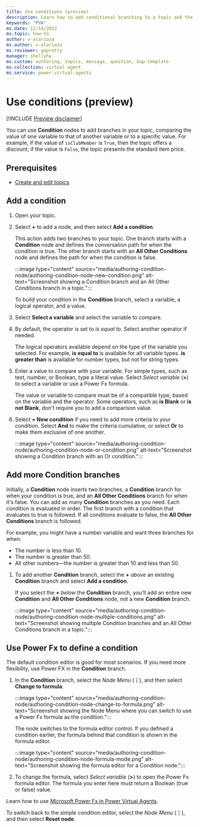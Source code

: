 ```yaml
---
title: Use conditions (preview)
description: Learn how to add conditional branching to a topic and the conversational path in Power Virtual Agents preview.
keywords: "PVA"
ms.date: 12/14/2022
ms.topic: how-to
author: v-alarioza
ms.author: v-alarioza
ms.reviewer: gapretty
manager: shellyha
ms.custom: authoring, topics, message, question, bap-template
ms.collection: virtual-agent
ms.service: power-virtual-agents
---
```


# Use conditions (preview)

[!INCLUDE [Preview disclaimer](includes/public-preview-disclaimer.md)]

You can use **Condition** nodes to add branches in your topic, comparing the value of one variable to that of another variable or to a specific value. For example, if the value of `isClubMember` is `True`, then the topic offers a discount; if the value is `False`, the topic presents the standard item price.

## Prerequisites

- [Create and edit topics](authoring-create-edit-topics.md)

## Add a condition

1. Open your topic.

1. Select **+** to add a node, and then select **Add a condition**.

    This action adds two branches to your topic. One branch starts with a **Condition** node and defines the conversation path for when the condition is true. The other branch starts with an **All Other Conditions** node and defines the path for when the condition is false.

    :::image type="content" source="media/authoring-condition-node/authoring-condition-node-new-condition.png" alt-text="Screenshot showing a Condition branch and an All Other Conditions branch in a topic.":::

    To build your condition in the **Condition** branch, select a variable, a logical operator, and a value.

1. Select **Select a variable** and select the variable to compare.

1. By default, the operator is set to _is equal to_. Select another operator if needed.

    The logical operators available depend on the type of the variable you selected. For example, **is equal to** is available for all variable types. **is greater than** is available for number types, but not for string types.

1. Enter a value to compare with your variable. For simple types, such as text, number, or Boolean, type a literal value. Select _Select variable_ (**>**) to select a variable or use a Power Fx formula.

    The value or variable to compare must be of a compatible type, based on the variable and the operator. Some operators, such as **is Blank** or **is not Blank**, don't require you to add a comparison value.

1. Select **+ New condition** if you need to add more criteria to your condition. Select **And** to make the criteria cumulative, or select **Or** to make them exclusive of one another.

    :::image type="content" source="media/authoring-condition-node/authoring-condition-node-or-condition.png" alt-text="Screenshot showing a Condition branch with an Or condition.":::

## Add more Condition branches

Initially, a **Condition** node inserts two branches, a **Condition** branch for when your condition is true, and an **All Other Conditions** branch for when it's false. You can add as many **Condition** branches as you need. Each condition is evaluated in order. The first branch with a condition that evaluates to true is followed. If all conditions evaluate to false, the **All Other Conditions** branch is followed.

For example, you might have a number variable and want three branches for when:

- The number is less than 10.
- The number is greater than 50.
- All other numbers&mdash;the number is greater than 10 and less than 50.

1. To add another **Condition** branch, select the **+** _above_ an existing **Condition** branch and select **Add a condition**.

    If you select the **+** _below_ the **Condition** branch, you'll add an entire new **Condition** and **All Other Conditions** node, not a new **Condition** branch.

    :::image type="content" source="media/authoring-condition-node/authoring-condition-node-multiple-conditions.png" alt-text="Screenshot showing multiple Condition branches and an All Other Conditions branch in a topic.":::

## Use Power Fx to define a condition

The default condition editor is good for most scenarios. If you need more flexibility, use Power FX in the **Condition** branch.

1. In the **Condition** branch, select the _Node Menu_ (**&vellip;**), and then select **Change to formula**.

    :::image type="content" source="media/authoring-condition-node/authoring-condition-node-change-to-formula.png" alt-text="Screenshot showing the Node Menu where you can switch to use a Power Fx formula as the condition.":::

    The node switches to the formula editor control. If you defined a condition earlier, the formula behind that condition is shown in the formula editor.

    :::image type="content" source="media/authoring-condition-node/authoring-condition-node-formula-mode.png" alt-text="Screenshot showing the formula editor for a Condition node.":::

1. To change the formula, select _Select variable_ (**>**) to open the Power Fx formula editor. The formula you enter here must return a Boolean (true or false) value.

Learn how to use [Microsoft Power Fx in Power Virtual Agents](advanced-power-fx.md).

To switch back to the simple condition editor, select the _Node Menu_ (**&vellip;**), and then select **Reset node**.
